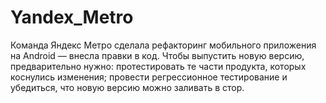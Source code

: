 # Yandex_Metro
Команда Яндекс Метро сделала рефакторинг мобильного приложения на Android — внесла правки в код. Чтобы выпустить новую версию, предварительно нужно:  протестировать те части продукта, которых коснулись изменения; провести регрессионное тестирование и убедиться, что новую версию можно заливать в стор. 

